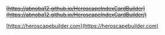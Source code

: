 ~~[https://abnoba12.github.io/HeroscapeIndexCardBuilder](https://abnoba12.github.io/HeroscapeIndexCardBuilder/)~~

[https://heroscapebuilder.com](https://heroscapebuilder.com)